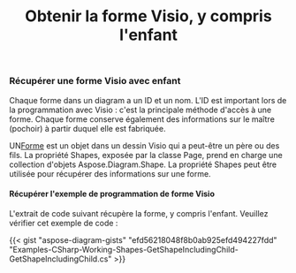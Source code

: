 ﻿---
title: Obtenir la forme Visio, y compris l'enfant
type: docs
weight: 110
url: /fr/net/get-visio-shape-including-child/
description: Cette section explique comment obtenir la forme visio, y compris l'enfant avec l'identifiant ou le nom de la forme avec Aspose.Diagram.
---
### **Récupérer une forme Visio avec enfant**
Chaque forme dans un diagram a un ID et un nom. L'ID est important lors de la programmation avec Visio : c'est la principale méthode d'accès à une forme. Chaque forme conserve également des informations sur le maître (pochoir) à partir duquel elle est fabriquée.

 UN[Forme](http://www.aspose.com/api/net/diagram/aspose.diagram/shape) est un objet dans un dessin Visio qui a peut-être un père ou des fils. La propriété Shapes, exposée par la classe Page, prend en charge une collection d'objets Aspose.Diagram.Shape. La propriété Shapes peut être utilisée pour récupérer des informations sur une forme.
#### **Récupérer l'exemple de programmation de forme Visio**
L'extrait de code suivant récupère la forme, y compris l'enfant. Veuillez vérifier cet exemple de code :

{{< gist "aspose-diagram-gists" "efd56218048f8b0ab925efd494227fdd" "Examples-CSharp-Working-Shapes-GetShapeIncludingChild-GetShapeIncludingChild.cs" >}}

